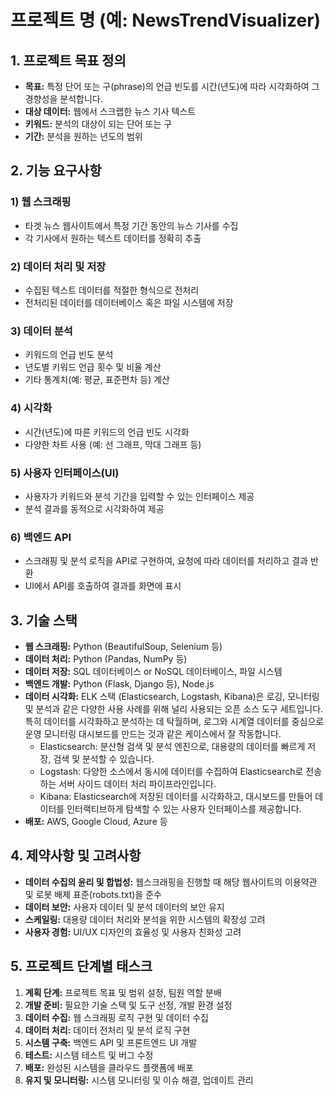# 프로젝트 명 (예: NewsTrendVisualizer)

## 1. 프로젝트 목표 정의

- **목표:** 특정 단어 또는 구(phrase)의 언급 빈도를 시간(년도)에 따라 시각화하여 그 경향성을 분석합니다.
- **대상 데이터:** 웹에서 스크랩한 뉴스 기사 텍스트
- **키워드:** 분석의 대상이 되는 단어 또는 구
- **기간:** 분석을 원하는 년도의 범위

## 2. 기능 요구사항

### 1) 웹 스크래핑

- 타겟 뉴스 웹사이트에서 특정 기간 동안의 뉴스 기사를 수집
- 각 기사에서 원하는 텍스트 데이터를 정확히 추출

### 2) 데이터 처리 및 저장

- 수집된 텍스트 데이터를 적절한 형식으로 전처리
- 전처리된 데이터를 데이터베이스 혹은 파일 시스템에 저장

### 3) 데이터 분석

- 키워드의 언급 빈도 분석
- 년도별 키워드 언급 횟수 및 비율 계산
- 기타 통계치(예: 평균, 표준편차 등) 계산

### 4) 시각화

- 시간(년도)에 따른 키워드의 언급 빈도 시각화
- 다양한 차트 사용 (예: 선 그래프, 막대 그래프 등)

### 5) 사용자 인터페이스(UI)

- 사용자가 키워드와 분석 기간을 입력할 수 있는 인터페이스 제공
- 분석 결과를 동적으로 시각화하여 제공

### 6) 백엔드 API

- 스크래핑 및 분석 로직을 API로 구현하여, 요청에 따라 데이터를 처리하고 결과 반환
- UI에서 API를 호출하여 결과를 화면에 표시

## 3. 기술 스택

- **웹 스크래핑:** Python (BeautifulSoup, Selenium 등)
- **데이터 처리:** Python (Pandas, NumPy 등)
- **데이터 저장:** SQL 데이터베이스 or NoSQL 데이터베이스, 파일 시스템
- **백엔드 개발:** Python (Flask, Django 등), Node.js
- **데이터 시각화:** ELK 스택 (Elasticsearch, Logstash, Kibana)은 로깅, 모니터링 및 분석과 같은 다양한 사용 사례를 위해 널리 사용되는 오픈 소스 도구 세트입니다. 특히 데이터를
  시각화하고 분석하는 데 탁월하며, 로그와 시계열 데이터를 중심으로 운영 모니터링 대시보드를 만드는 것과 같은 케이스에서 잘 작동합니다.
    - Elasticsearch: 분산형 검색 및 분석 엔진으로, 대용량의 데이터를 빠르게 저장, 검색 및 분석할 수 있습니다.
    - Logstash: 다양한 소스에서 동시에 데이터를 수집하여 Elasticsearch로 전송하는 서버 사이드 데이터 처리 파이프라인입니다.
    - Kibana: Elasticsearch에 저장된 데이터를 시각화하고, 대시보드를 만들어 데이터를 인터랙티브하게 탐색할 수 있는 사용자 인터페이스를 제공합니다.
- **배포:** AWS, Google Cloud, Azure 등

## 4. 제약사항 및 고려사항

- **데이터 수집의 윤리 및 합법성:** 웹스크래핑을 진행할 때 해당 웹사이트의 이용약관 및 로봇 배제 표준(robots.txt)을 준수
- **데이터 보안:** 사용자 데이터 및 분석 데이터의 보안 유지
- **스케일링:** 대용량 데이터 처리와 분석을 위한 시스템의 확장성 고려
- **사용자 경험:** UI/UX 디자인의 효율성 및 사용자 친화성 고려

## 5. 프로젝트 단계별 태스크

1. **계획 단계:** 프로젝트 목표 및 범위 설정, 팀원 역할 분배
2. **개발 준비:** 필요한 기술 스택 및 도구 선정, 개발 환경 설정
3. **데이터 수집:** 웹 스크래핑 로직 구현 및 데이터 수집
4. **데이터 처리:** 데이터 전처리 및 분석 로직 구현
5. **시스템 구축:** 백엔드 API 및 프론트엔드 UI 개발
6. **테스트:** 시스템 테스트 및 버그 수정
7. **배포:** 완성된 시스템을 클라우드 플랫폼에 배포
8. **유지 및 모니터링:** 시스템 모니터링 및 이슈 해결, 업데이트 관리